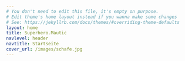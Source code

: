 ```yaml
---
# You don't need to edit this file, it's empty on purpose.
# Edit theme's home layout instead if you wanna make some changes
# See: https://jekyllrb.com/docs/themes/#overriding-theme-defaults
layout: home
title: Superhero.Mautic
navlevel: header
navtitle: Startseite
cover_url: /images/schafe.jpg
---
```

